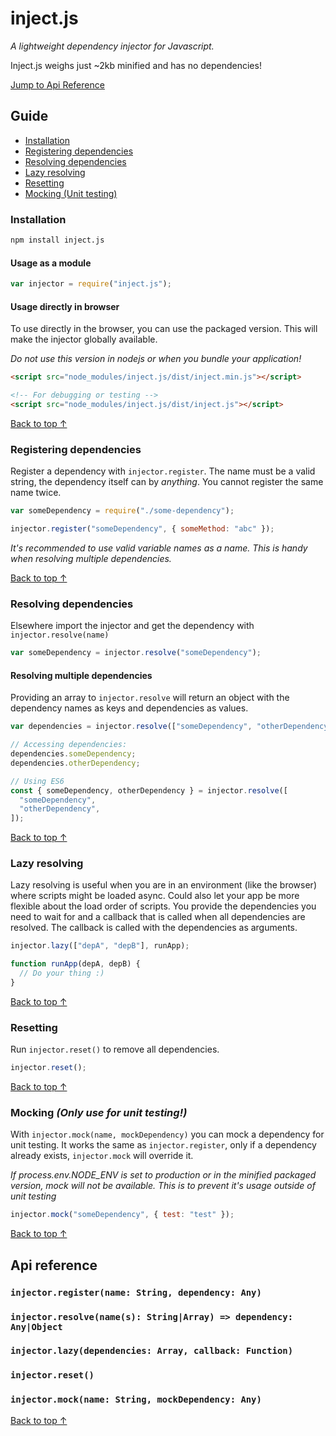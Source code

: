 # inject.js

_A lightweight dependency injector for Javascript._

Inject.js weighs just ~2kb minified and has no dependencies!

[Jump to Api Reference](#api-reference)

## Guide

- [Installation](#installation)
- [Registering dependencies](#registering-dependencies)
- [Resolving dependencies](#resolving-dependencies)
- [Lazy resolving](#lazy-resolving)
- [Resetting](#resetting)
- [Mocking (Unit testing)](#mocking)

### Installation

```bash
npm install inject.js
```

#### Usage as a module

```js
var injector = require("inject.js");
```

#### Usage directly in browser

To use directly in the browser, you can use the packaged version. This will make the injector globally available.

_Do not use this version in nodejs or when you bundle your application!_

```html
<script src="node_modules/inject.js/dist/inject.min.js"></script>

<!-- For debugging or testing -->
<script src="node_modules/inject.js/dist/inject.js"></script>
```

[Back to top ↑](#guide)

### Registering dependencies

Register a dependency with `injector.register`. The name must be a valid string, the dependency itself can by _anything_. You cannot register the same name twice.

```js
var someDependency = require("./some-dependency");

injector.register("someDependency", { someMethod: "abc" });
```

_It's recommended to use valid variable names as a name. This is handy when resolving multiple dependencies._

[Back to top ↑](#guide)

### Resolving dependencies

Elsewhere import the injector and get the dependency with `injector.resolve(name)`

```js
var someDependency = injector.resolve("someDependency");
```

#### Resolving multiple dependencies

Providing an array to `injector.resolve` will return an object with the dependency names as keys and dependencies as values.

```js
var dependencies = injector.resolve(["someDependency", "otherDependency"]);

// Accessing dependencies:
dependencies.someDependency;
dependencies.otherDependency;

// Using ES6
const { someDependency, otherDependency } = injector.resolve([
  "someDependency",
  "otherDependency",
]);
```

[Back to top ↑](#guide)

### Lazy resolving

Lazy resolving is useful when you are in an environment (like the browser) where scripts might be loaded async. Could also let your app be more flexible about the load order of scripts. You provide the dependencies you need to wait for and a callback that is called when all dependencies are resolved. The callback is called with the dependencies as arguments.

```js
injector.lazy(["depA", "depB"], runApp);

function runApp(depA, depB) {
  // Do your thing :)
}
```

[Back to top ↑](#guide)

### Resetting

Run `injector.reset()` to remove all dependencies.

```js
injector.reset();
```

[Back to top ↑](#guide)

### Mocking _(Only use for unit testing!)_

With `injector.mock(name, mockDependency)` you can mock a dependency for unit testing. It works the same as `injector.register`, only if a dependency already exists, `injector.mock` will override it.

_If process.env.NODE_ENV is set to production or in the minified packaged version, mock will not be available. This is to prevent it's usage outside of unit testing_

```js
injector.mock("someDependency", { test: "test" });
```

[Back to top ↑](#guide)

## Api reference

### `injector.register(name: String, dependency: Any)`

### `injector.resolve(name(s): String|Array) => dependency: Any|Object`

### `injector.lazy(dependencies: Array, callback: Function)`

### `injector.reset()`

### `injector.mock(name: String, mockDependency: Any)`

[Back to top ↑](#guide)
